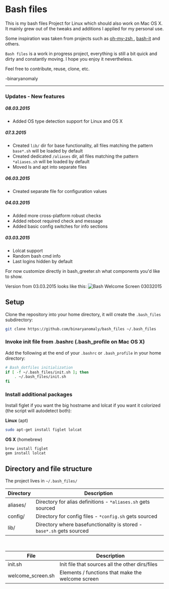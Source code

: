 # Bash files

This is my bash files Project for Linux which should also work on Mac OS X.
It mainly grew out of the tweaks and additions I applied for my personal use.

Some inspiration was taken from projects such as [oh-my-zsh
](https://github.com/robbyrussell/oh-my-zsh/tree/master/lib), [bash-it](https://github.com/revans/bash-it) and others.

`Bash files` is a work in progress project, everything is still a bit quick and dirty and constantly moving. I hope you enjoy it nevertheless.

Feel free to contribute, reuse, clone, etc.

-binaryanomaly


---

### Updates - New features

##### 08.03.2015
 - Added OS type detection support for Linux and OS X

##### 07.3.2015
 - Created `lib/` dir for base functionality, all files matching the pattern `base*.sh` will be loaded by default
 - Created dedicated `/aliases` dir, all files matching the pattern `*aliases.sh` will be loaded by default
 - Moved ls and apt into separate files

##### 06.03.2015
 - Created separate file for configuration values

##### 04.03.2015
 - Added more cross-platform robust checks
 - Added reboot required check and message
 - Added basic config switches for info sections


##### 03.03.2015
 - Lolcat support
 - Random bash cmd info
 - Last logins hidden by default

For now customize directly in bash_greeter.sh what components you'd like to show.

Version from 03.03.2015 looks like this: ![Bash Welcome Screen 03032015](http://i.imgur.com/jiCK38n.png "Bash Welcome Screen 03.03.2015")


## Setup

Clone the repository into your home directory, it will create the `.bash_files` subdirectory:

```bash
git clone https://github.com/binaryanomaly/bash_files ~/.bash_files
```


### Invoke init file from .bashrc (.bash_profile on Mac OS X)

Add the following at the end of your `.bashrc` or `.bash_profile` in your home directory:

```bash
# Bash_dotfiles initialization
if [ -f ~/.bash_files/init.sh ]; then
    . ~/.bash_files/init.sh
fi
```

### Install additional packages

Install figlet if you want the big hostname and lolcat if you want it colorized (the script will autodetect both):

**Linux** (apt)
```bash
sudo apt-get install figlet lolcat
```

**OS X** (homebrew)
```
brew install figlet
gem install lolcat
```


## Directory and file structure

The project lives in `~/.bash_files/` 

| Directory | Description |
| ---- | ----------- |
| aliases/  | Directory for alias definitions - `*aliases.sh` gets sourced |
| config/  | Directory for config files - `*config.sh` gets sourced |
| lib/ | Directory where basefunctionality is stored - `base*.sh` gets sourced |

<br>


| File | Description |
| ---- | ----------- |
| init.sh  | Init file that sources all the other dirs/files |
| welcome_screen.sh  | Elements / functions that make the welcome screen |